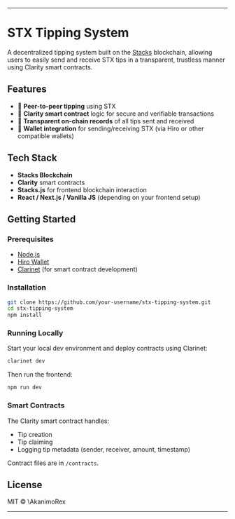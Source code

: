

---

# STX Tipping System

A decentralized tipping system built on the [Stacks](https://www.stacks.co/) blockchain, allowing users to easily send and receive STX tips in a transparent, trustless manner using Clarity smart contracts.

## Features

* 🔁 **Peer-to-peer tipping** using STX
* 📜 **Clarity smart contract** logic for secure and verifiable transactions
* 🧾 **Transparent on-chain records** of all tips sent and received
* 💼 **Wallet integration** for sending/receiving STX (via Hiro or other compatible wallets)

## Tech Stack

* **Stacks Blockchain**
* **Clarity** smart contracts
* **Stacks.js** for frontend blockchain interaction
* **React / Next.js / Vanilla JS** (depending on your frontend setup)

## Getting Started

### Prerequisites

* [Node.js](https://nodejs.org/)
* [Hiro Wallet](https://www.hiro.so/wallet/install-web)
* [Clarinet](https://docs.stacks.co/docs/clarity/clarinet-cli) (for smart contract development)

### Installation

```bash
git clone https://github.com/your-username/stx-tipping-system.git
cd stx-tipping-system
npm install
```

### Running Locally

Start your local dev environment and deploy contracts using Clarinet:

```bash
clarinet dev
```

Then run the frontend:

```bash
npm run dev
```

### Smart Contracts

The Clarity smart contract handles:

* Tip creation
* Tip claiming
* Logging tip metadata (sender, receiver, amount, timestamp)

Contract files are in `/contracts`.


## License

MIT © \AkanimoRex

---

